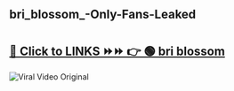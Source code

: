 
 ## bri_blossom_-Only-Fans-Leaked

# <h2><a href="https://clipsfans.com/bri_blossom_&ref=git">🔗 Click to LINKS ⏩⏩ 👉 🟢 bri blossom  </a></h2>

<a href="https://clipsfans.com/bri_blossom_&ref=git" rel="nofollow" data-target="animated-image.originalLink"><img src="https://i.ibb.co.com/xMMVF88/686577567.gif" alt="Viral Video Original" style="max-width: 100%; display: inline-block;" data-target="animated-image.originalImage"></a>
